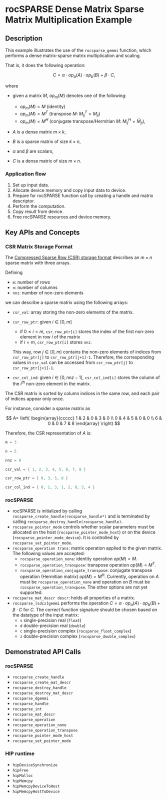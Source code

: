 # rocSPARSE Dense Matrix Sparse Matrix Multiplication Example

## Description

This example illustrates the use of the `rocsparse_gemmi` function, which performs a dense matrix-sparse matrix multiplication and scaling.

That is, it does the following operation:

$$
C =  \alpha \cdot op_a(A) \cdot op_b(B) + \beta \cdot C,
$$

where

- given a matrix $M$, $op_m(M)$ denotes one of the following:

  - $op_m(M) = M$ (identity)
  - $op_m(M) = M^T$ (transpose $M$: $M_{ij}^T = M_{ji}$)
  - $op_m(M) = M^H$ (conjugate transpose/Hermitian $M$: $M_{ij}^H = \bar M_{ji}$),

- $A$ is a dense matrix $m \times k$,
- $B$ is a sparse matrix of size $k \times n$,
- $\alpha$ and $\beta$ are scalars,
- $C$ is a dense matrix of size $m \times n$.

### Application flow

1. Set up input data.
2. Allocate device memory and copy input data to device.
3. Prepare for rocSPARSE function call by creating a handle and matrix descriptor.
4. Perform the computation.
5. Copy result from device.
6. Free rocSPARSE resources and device memory.

## Key APIs and Concepts

### CSR Matrix Storage Format

The [Compressed Sparse Row (CSR) storage format](https://rocsparse.readthedocs.io/en/latest/usermanual.html#csr-storage-format) describes an $m \times n$ sparse matrix with three arrays.

Defining

- `m`: number of rows
- `n`: number of columns
- `nnz`: number of non-zero elements

we can describe a sparse matrix using the following arrays:

- `csr_val`: array storing the non-zero elements of the matrix.
- `csr_row_ptr`: given $i \in [0, m]$

  - if $` 0 \leq i < m `$, `csr_row_ptr[i]` stores the index of the first non-zero element in row $i$ of the matrix
  - if $i = m$, `csr_row_ptr[i]` stores `nnz`.

  This way, row $j \in [0, m)$ contains the non-zero elements of indices from `csr_row_ptr[j]` to `csr_row_ptr[j+1]-1`. Therefore, the corresponding values in `csr_val` can be accessed from `csr_row_ptr[j]` to `csr_row_ptr[j+1]-1`.

- `csr_col_ind`: given $i \in [0, nnz-1]$, `csr_col_ind[i]` stores the column of the $i^{th}$ non-zero element in the matrix.

The CSR matrix is sorted by column indices in the same row, and each pair of indices appear only once.

For instance, consider a sparse matrix as

$$
A=
\left(
\begin{array}{ccccc}
1 & 2 & 0 & 3 & 0 \\
0 & 4 & 5 & 0 & 0 \\
6 & 0 & 0 & 7 & 8
\end{array}
\right)
$$

Therefore, the CSR representation of $A$ is:

```cpp
m = 3

n = 5

nnz = 8

csr_val = { 1, 2, 3, 4, 5, 6, 7, 8 }

csr_row_ptr = { 0, 3, 5, 8 }

csr_col_ind = { 0, 1, 3, 1, 2, 0, 3, 4 }
```

### rocSPARSE

- rocSPARSE is initialized by calling `rocsparse_create_handle(rocsparse_handle*)` and is terminated by calling `rocsparse_destroy_handle(rocsparse_handle)`.
- `rocsparse_pointer_mode` controls whether scalar parameters must be allocated on the host (`rocsparse_pointer_mode_host`) or on the device (`rocsparse_pointer_mode_device`). It is controlled by `rocsparse_set_pointer_mode`.
- `rocsparse_operation trans`: matrix operation applied to the given matrix. The following values are accepted:
  - `rocsparse_operation_none`: identity operation $op(M) = M$.
  - `rocsparse_operation_transpose`: transpose operation $op(M) = M^\mathrm{T}$.
  - `rocsparse_operation_conjugate_transpose`: conjugate transpose operation (Hermitian matrix) $op(M) = M^\mathrm{H}$.
  Currently, operation on $A$ must be `rocsparse_operation_none` and operation on $B$ must be `rocsparse_operation_transpose`. The other options are not yet supported.
- `rocsparse_mat_descr descr`: holds all properties of a matrix.
- `rocsparse_[sdcz]gemmi` performs the operation $C =  \alpha \cdot op_a(A) \cdot op_b(B) + \beta \cdot C$ for $C$. The correct function signature should be chosen based on the datatype of the input matrix:
  - `s` single-precision real (`float`)
  - `d` double-precision real (`double`)
  - `c` single-precision complex (`rocsparse_float_complex`)
  - `z` double-precision complex (`rocsparse_double_complex`)

## Demonstrated API Calls

### rocSPARSE

- `rocsparse_create_handle`
- `rocsparse_create_mat_descr`
- `rocsparse_destroy_handle`
- `rocsparse_destroy_mat_descr`
- `rocsparse_dgemmi`
- `rocsparse_handle`
- `rocsparse_int`
- `rocsparse_mat_descr`
- `rocsparse_operation`
- `rocsparse_operation_none`
- `rocsparse_operation_transpose`
- `rocsparse_pointer_mode_host`
- `rocsparse_set_pointer_mode`

### HIP runtime

- `hipDeviceSynchronize`
- `hipFree`
- `hipMalloc`
- `hipMemcpy`
- `hipMemcpyDeviceToHost`
- `hipMemcpyHostToDevice`
